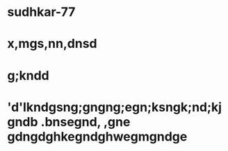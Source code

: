 # sudhkar-77
# x,mgs,nn,dnsd
# g;kndd
# 'd'lkndgsng;gngng;egn;ksngk;nd;kjgndb .bnsegnd, ,gne gdngdghkegndghwegmgndge

